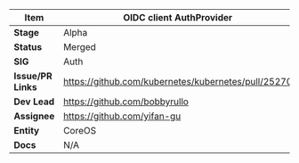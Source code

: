 |  **Item** | OIDC client AuthProvider |
|  ------ | ------ |
|  **Stage** | Alpha |
|  **Status** | Merged |
|  **SIG** | Auth |
|  **Issue/PR Links** | https://github.com/kubernetes/kubernetes/pull/25270 |
|  **Dev Lead** | https://github.com/bobbyrullo |
|  **Assignee** | https://github.com/yifan-gu |
|  **Entity** | CoreOS |
|  **Docs** | N/A |
